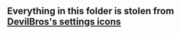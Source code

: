 ## Everything in this folder is stolen from [DevilBros's settings icons](https://github.com/mwittrien/BetterDiscordAddons/blob/master/Themes/_res/SettingsIcons.css)

